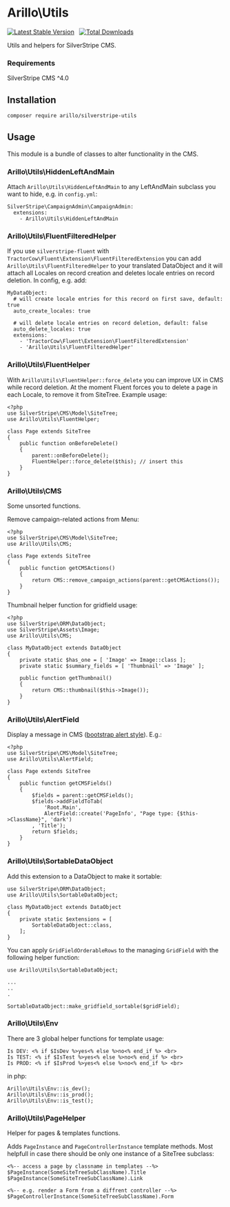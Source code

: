 # Arillo\Utils

[![Latest Stable Version](https://poser.pugx.org/arillo/silverstripe-utils/v/stable?format=flat)](https://packagist.org/packages/arillo/silverstripe-utils)
&nbsp;
[![Total Downloads](https://poser.pugx.org/arillo/silverstripe-utils/downloads?format=flat)](https://packagist.org/packages/arillo/silverstripe-utils)

Utils and helpers for SilverStripe CMS.

### Requirements

SilverStripe CMS ^4.0

## Installation

```bash
composer require arillo/silverstripe-utils
```

## Usage

This module is a bundle of classes to alter functionality in the CMS.

### Arillo\Utils\HiddenLeftAndMain

Attach `Arillo\Utils\HiddenLeftAndMain` to any LeftAndMain subclass you want to hide, e.g. in `config.yml`:

```
SilverStripe\CampaignAdmin\CampaignAdmin:
  extensions:
    - Arillo\Utils\HiddenLeftAndMain
```

### Arillo\Utils\FluentFilteredHelper

If you use `silverstripe-fluent` with `TractorCow\Fluent\Extension\FluentFilteredExtension` you can add `Arillo\Utils\FluentFilteredHelper` to your translated DataObject and it will attach all Locales on record creation and deletes locale entries on record deletion. In config, e.g. add:

```
MyDataObject:
  # will create locale entries for this record on first save, default: true
  auto_create_locales: true

  # will delete locale entries on record deletion, default: false
  auto_delete_locales: true
  extensions:
    - 'TractorCow\Fluent\Extension\FluentFilteredExtension'
    - 'Arillo\Utils\FluentFilteredHelper'
```

### Arillo\Utils\FluentHelper

With `Arillo\Utils\FluentHelper::force_delete` you can improve UX in CMS while record deletion. At the moment Fluent forces you to delete a page in each Locale, to remove it from SiteTree. Example usage:

```
<?php
use SilverStripe\CMS\Model\SiteTree;
use Arillo\Utils\FluentHelper;

class Page extends SiteTree
{
    public function onBeforeDelete()
    {
        parent::onBeforeDelete();
        FluentHelper::force_delete($this); // insert this
    }
}
```

### Arillo\Utils\CMS

Some unsorted functions.

Remove campaign-related actions from Menu:

```
<?php
use SilverStripe\CMS\Model\SiteTree;
use Arillo\Utils\CMS;

class Page extends SiteTree
{
    public function getCMSActions()
    {
        return CMS::remove_campaign_actions(parent::getCMSActions());
    }
}
```

Thumbnail helper function for gridfield usage:

```
<?php
use SilverStripe\ORM\DataObject;
use SilverStripe\Assets\Image;
use Arillo\Utils\CMS;

class MyDataObject extends DataObject
{
    private static $has_one = [ 'Image' => Image::class ];
    private static $summary_fields = [ 'Thumbnail' => 'Image' ];

    public function getThumbnail()
    {
        return CMS::thumbnail($this->Image());
    }
}
```

### Arillo\Utils\AlertField

Display a message in CMS ([bootstrap alert style](https://v4-alpha.getbootstrap.com/components/alerts/)). E.g.:

```
<?php
use SilverStripe\CMS\Model\SiteTree;
use Arillo\Utils\AlertField;

class Page extends SiteTree
{
    public function getCMSFields()
    {
        $fields = parent::getCMSFields();
        $fields->addFieldToTab(
            'Root.Main',
            AlertField::create('PageInfo', "Page type: {$this->ClassName}", 'dark')
        , 'Title');
        return $fields;
    }
}
```

### Arillo\Utils\SortableDataObject

Add this extension to a DataObject to make it sortable:

```
use SilverStripe\ORM\DataObject;
use Arillo\Utils\SortableDataObject;

class MyDataObject extends DataObject
{
    private static $extensions = [
        SortableDataObject::class,
    ];
}
```

You can apply `GridFieldOrderableRows` to the managing `GridField` with the following helper function:

```
use Arillo\Utils\SortableDataObject;

...
..
.

SortableDataObject::make_gridfield_sortable($gridField);
```

### Arillo\Utils\Env

There are 3 global helper functions for template usage:

```
Is DEV: <% if $IsDev %>yes<% else %>no<% end_if %> <br>
Is TEST: <% if $IsTest %>yes<% else %>no<% end_if %> <br>
Is PROD: <% if $IsProd %>yes<% else %>no<% end_if %> <br>
```

in php:

```
Arillo\Utils\Env::is_dev();
Arillo\Utils\Env::is_prod();
Arillo\Utils\Env::is_test();
```

### Arillo\Utils\PageHelper

Helper for pages & templates functions.

Adds `PageInstance` and `PageControllerInstance` template methods. Most helpfull in case there should be only one instance of a SiteTree subclass:

```
<%-- access a page by classname in templates --%>
$PageInstance(SomeSiteTreeSubClassName).Title
$PageInstance(SomeSiteTreeSubClassName).Link

<%-- e.g. render a Form from a diffrent controller --%>
$PageControllerInstance(SomeSiteTreeSubClassName).Form
```
